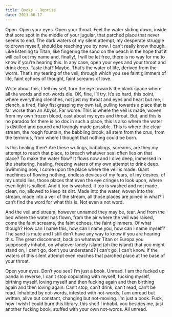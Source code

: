 ```yaml
---
title: Books - Reprise
date: 2013-06-17
---
```



Open. Open your eyes. Open your throat. Feel the water sliding down, inside that sore spot in the middle of your jugular, that parched place that never seems to end. The dark waters of my silent attempt, my desperate struggle to drown myself, should be reaching you by now. I can’t really know though. Like listening to Titan, like fingering the sand on the beach in the hope that it will call out my name and, finally!, I will be let free, there is no way for me to know if you’re hearing this. In any case, open your eyes and your throat and drink deep. Taste that? Maybe. That’s the water of life, derived from the worm. That’s my tearing of the veil, through which you see faint glimmers of life, faint echoes of thought, faint screams of love.

Write about this, I tell my self, turn the eye towards the blank space where all the words and not-words die. OK, fine, I’ll try. It’s so hard, this point, where everything clenches, not just my throat and eyes and heart but me, I clench, a tired, flaky fist grasping my own tail, pulling towards a place that is far worse than an Abyss. Far worse. This is where the veil is made, woven from my own frozen blood, cast about my eyes and throat. But, and this is no paradox for there is no dox in such a place, this is also where the water is distilled and poured and lovingly made possible. This is where the clear stream, the rough fountain, the babbling brook, all stem from the crux, from the terminus, from where I thought that nothing could be born.

Is this healing then? Are these writings, babblings, screams, are they my attempt to reach that place, to breach whatever seal often lies on that place? To make the water flow? It flows now and I dive deep, immersed in the shattering, healing, freezing waters of my own attempt to drink deep. Swimming now, I come upon the place where the veil is made. Giant machines of flowing nothing, endless devices of my fears, of my desires, of my untold lies, those places that even the eye cringes to look upon, where even light is sullied. And it too is washed. It too is washed and not made clean, no, allowed to keep its dirt. Made into the water, woven into the stream, made into a veil of the stream, all those places are joined in what? I can’t find the word for what this is. Not even a not word.

And the veil and stream, however unnamed they may be, tear. And from the bed where the water has flown, from the air where the veil was raised, come the faint screams, the faint echoes, the faint glimmers. Of what though? How can I name this, how can I name you, how can I name myself? The sand is mute and I still don’t have any way to know if you are hearing this. The great disconnect, back on whatever Titan or Europa you supposedly inhabit, on whatever lonely island (oh the island) that you might stand on, I can’t go, don’t you understand? I can’t go. I can’t know. If the waters of this silent attempt even reaches that parched place at the base of your throat.

Open your eyes. Don’t you see? I’m just a book. Unread. I am the fucked up panda in reverse, I can’t stop copulating with myself, fucking myself, birthing myself, loving myself and then fucking again and then birthing again and then loving again. Can’t stop, can’t drink, can’t read, can’t be read. Inhabited by not-words, infested with not-words, I am unread but written, alive but constant, changing but not-moving. I’m just a book. Fuck, how I wish I could burn this library, this shelf I inhabit, you besides me, just another fucking book, stuffed with your own not-words. All unread.

